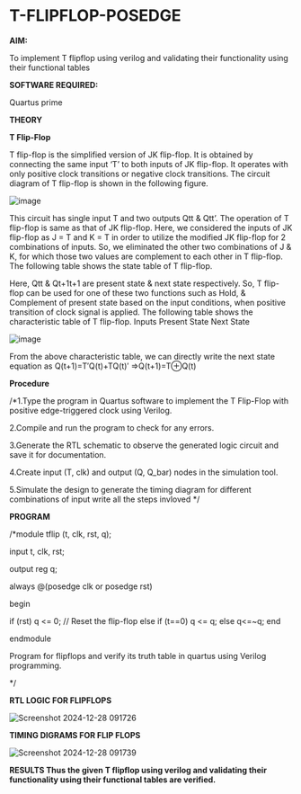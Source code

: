 # T-FLIPFLOP-POSEDGE

**AIM:**

To implement  T flipflop using verilog and validating their functionality using their functional tables

**SOFTWARE REQUIRED:**

Quartus prime

**THEORY**

**T Flip-Flop**

T flip-flop is the simplified version of JK flip-flop. It is obtained by connecting the same input ‘T’ to both inputs of JK flip-flop. It operates with only positive clock transitions or negative clock transitions. The circuit diagram of T flip-flop is shown in the following figure.

![image](https://github.com/naavaneetha/T-FLIPFLOP-POSEDGE/assets/154305477/458a68fe-2d08-4a9d-ac4f-7ae0480ce0bd)

 
This circuit has single input T and two outputs Qtt & Qtt’. The operation of T flip-flop is same as that of JK flip-flop. Here, we considered the inputs of JK flip-flop as J = T and K = T in order to utilize the modified JK flip-flop for 2 combinations of inputs. So, we eliminated the other two combinations of J & K, for which those two values are complement to each other in T flip-flop. The following table shows the state table of T flip-flop.

Here, Qtt & Qt+1t+1 are present state & next state respectively. So, T flip-flop can be used for one of these two functions such as Hold, & Complement of present state based on the input conditions, when positive transition of clock signal is applied. The following table shows the characteristic table of T flip-flop. Inputs Present State Next State

![image](https://github.com/naavaneetha/T-FLIPFLOP-POSEDGE/assets/154305477/cdd7fb32-539f-4b66-bb8d-f305a153c886)

 
From the above characteristic table, we can directly write the next state equation as Q(t+1)=T′Q(t)+TQ(t)′ ⇒Q(t+1)=T⊕Q(t)

**Procedure**

/*1.Type the program in Quartus software to implement the T Flip-Flop with positive edge-triggered clock using Verilog.

2.Compile and run the program to check for any errors.

3.Generate the RTL schematic to observe the generated logic circuit and save it for documentation.

4.Create input (T, clk) and output (Q, Q_bar) nodes in the simulation tool.

5.Simulate the design to generate the timing diagram for different combinations of input write all the steps invloved */

**PROGRAM**

/*module tflip (t, clk, rst, q);

input t, clk, rst;

output reg q;

always @(posedge clk or posedge rst)

begin

if (rst) q <= 0; // Reset the flip-flop else if (t==0) q <= q; else q<=~q; end

endmodule

Program for flipflops and verify its truth table in quartus using Verilog programming.


*/

**RTL LOGIC FOR FLIPFLOPS**

![Screenshot 2024-12-28 091726](https://github.com/user-attachments/assets/df10e399-470a-41ff-8b9c-17c4f7cb8215)


**TIMING DIGRAMS FOR FLIP FLOPS**

![Screenshot 2024-12-28 091739](https://github.com/user-attachments/assets/2566207f-8946-4e93-a262-e6141ff8de8e)


**RESULTS Thus the given T flipflop using verilog and validating their functionality using their functional tables are verified.**
